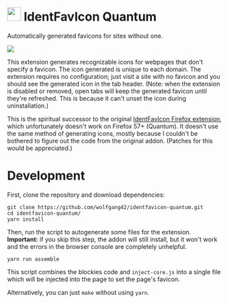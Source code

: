 # <img src="src/icon/identfavicon-quantum-96.png" width="32" height="32"/> IdentFavIcon Quantum
Automatically generated favicons for sites without one.

<img src="screenshot.png" align="center"/>

This extension generates recognizable icons for webpages that don't specify a favicon. The icon generated is unique to each domain. The extension requires no configuration; just visit a site with no favicon and you should see the generated icon in the tab header. (Note: when the extension is disabled or removed, open tabs will keep the generated favicon until they're refreshed. This is because it can't unset the icon during uninstallation.)

This is the spiritual successor to the original [IdentFavIcon Firefox extension], which unfortunately doesn't work on Firefox 57+ (Quantum). It doesn't use the same method of generating icons, mostly because I couldn't be bothered to figure out the code from the original addon. (Patches for this would be appreciated.)

[IdentFavIcon Firefox extension]: https://addons.mozilla.org/en-US/firefox/addon/identfavicon/

# Development
First, clone the repository and download dependencies:
```
git clone https://github.com/wolfgang42/identfavicon-quantum.git
cd identfavicon-quantum/
yarn install
```
Then, run the script to autogenerate some files for the extension.
**Important:** if you skip this step, the addon will still install, but it won't work and the errors in the browser console are completely unhelpful.
```
yarn run assemble
```
This script combines the blockies code and `inject-core.js` into a single file which will be injected into the page to set the page's favicon.

Alternatively, you can just `make` without using `yarn`.

